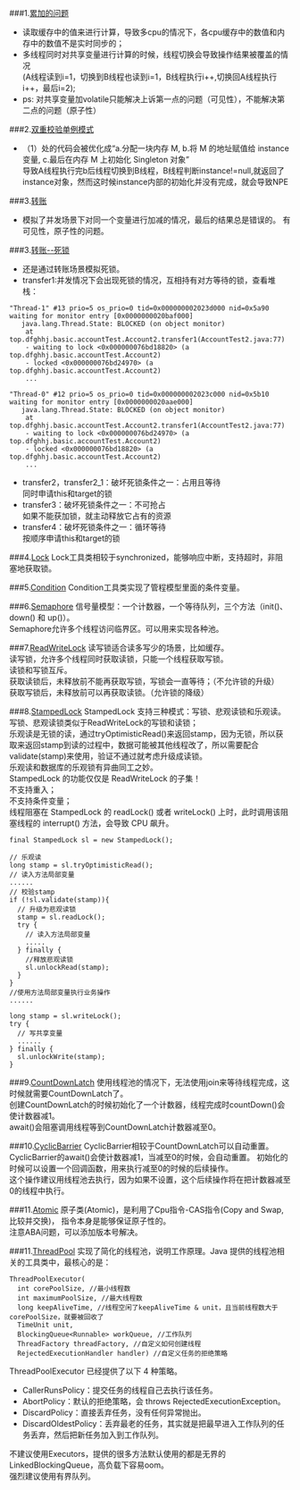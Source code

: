 ###1.[累加的问题](src/main/java/top/dfghhj/basic/CalcTest.java)  
- 读取缓存中的值来进行计算，导致多cpu的情况下，各cpu缓存中的数值和内存中的数值不是实时同步的；  
- 多线程同时对共享变量进行计算的时候，线程切换会导致操作结果被覆盖的情况  
(A线程读到i=1，切换到B线程也读到i=1，B线程执行i++,切换回A线程执行i++，最后i=2);  
- ps: 对共享变量加volatile只能解决上诉第一点的问题（可见性），不能解决第二点的问题（原子性）  

###2.[双重校验单例模式](src/main/java/top/dfghhj/basic/SingletonTest.java)
- （1）处的代码会被优化成“a.分配一块内存 M, b.将 M 的地址赋值给 instance 变量, c.最后在内存 M 上初始化 Singleton 对象”  
    导致A线程执行完b后线程切换到B线程，B线程判断instance!=null,就返回了instance对象，然而这时候instance内部的初始化并没有完成，就会导致NPE  

###3.[转账](src/main/java/top/dfghhj/basic/accountTest/AccountTest1.java)
- 模拟了并发场景下对同一个变量进行加减的情况，最后的结果总是错误的。
  有可见性，原子性的问题。
  
###3.[转账--死锁](src/main/java/top/dfghhj/basic/accountTest/AccountTest2.java)
- 还是通过转账场景模拟死锁。
- transfer1:并发情况下会出现死锁的情况，互相持有对方等待的锁，查看堆栈：
```
"Thread-1" #13 prio=5 os_prio=0 tid=0x000000002023d000 nid=0x5a90 waiting for monitor entry [0x0000000020baf000]
   java.lang.Thread.State: BLOCKED (on object monitor)
	at top.dfghhj.basic.accountTest.Account2.transfer1(AccountTest2.java:77)
	- waiting to lock <0x000000076bd18820> (a top.dfghhj.basic.accountTest.Account2)
	- locked <0x000000076bd24970> (a top.dfghhj.basic.accountTest.Account2)
    ...

"Thread-0" #12 prio=5 os_prio=0 tid=0x000000002023c000 nid=0x5b10 waiting for monitor entry [0x0000000020aae000]
   java.lang.Thread.State: BLOCKED (on object monitor)
	at top.dfghhj.basic.accountTest.Account2.transfer1(AccountTest2.java:77)
	- waiting to lock <0x000000076bd24970> (a top.dfghhj.basic.accountTest.Account2)
	- locked <0x000000076bd18820> (a top.dfghhj.basic.accountTest.Account2)
	...
```
- transfer2，transfer2_1：破坏死锁条件之一：占用且等待  
同时申请this和target的锁
- transfer3：破坏死锁条件之一：不可抢占  
如果不能获加锁，就主动释放它占有的资源
- transfer4：破坏死锁条件之一：循环等待  
按顺序申请this和target的锁

###4.[Lock](src/main/java/top/dfghhj/util/lock/LockTest.java)
Lock工具类相较于synchronized，能够响应中断，支持超时，非阻塞地获取锁。

###5.[Condition](src/main/java/top/dfghhj/util/lock/ConditionTest.java)
Condition工具类实现了管程模型里面的条件变量。

###6.[Semaphore](src/main/java/top/dfghhj/util/SemaphoreTest.java)
信号量模型：一个计数器，一个等待队列，三个方法（init()、down() 和 up()）。  
Semaphore允许多个线程访问临界区。可以用来实现各种池。

###7.[ReadWriteLock](src/main/java/top/dfghhj/util/lock/ReadWriteLockTest.java)
读写锁适合读多写少的场景，比如缓存。  
读写锁，允许多个线程同时获取读锁，只能一个线程获取写锁。  
读锁和写锁互斥。  
获取读锁后，未释放前不能再获取写锁，写锁会一直等待；（不允许锁的升级）  
获取写锁后，未释放前可以再获取读锁。（允许锁的降级）

###8.[StampedLock](src/main/java/top/dfghhj/util/lock/StampedLockTest.java)
StampedLock 支持三种模式：写锁、悲观读锁和乐观读。  
写锁、悲观读锁类似于ReadWriteLock的写锁和读锁；  
乐观读是无锁的读，通过tryOptimisticRead()来返回stamp，因为无锁，所以获取来返回stamp到读的过程中，数据可能被其他线程改了，所以需要配合validate(stamp)来使用，验证不通过就考虑升级成读锁。  
乐观读和数据库的乐观锁有异曲同工之妙。  
StampedLock 的功能仅仅是 ReadWriteLock 的子集！  
不支持重入；  
不支持条件变量；  
线程阻塞在 StampedLock 的 readLock() 或者 writeLock() 上时，此时调用该阻塞线程的 interrupt() 方法，会导致 CPU 飙升。
```
final StampedLock sl = new StampedLock();

// 乐观读
long stamp = sl.tryOptimisticRead();
// 读入方法局部变量
......
// 校验stamp
if (!sl.validate(stamp)){
  // 升级为悲观读锁
  stamp = sl.readLock();
  try {
    // 读入方法局部变量
    .....
  } finally {
    //释放悲观读锁
    sl.unlockRead(stamp);
  }
}
//使用方法局部变量执行业务操作
......

long stamp = sl.writeLock();
try {
  // 写共享变量
  ......
} finally {
  sl.unlockWrite(stamp);
}
```

###9.[CountDownLatch](src/main/java/top/dfghhj/util/CountDownLatchTest.java)
使用线程池的情况下，无法使用join来等待线程完成，这时候就需要CountDownLatch了。  
创建CountDownLatch的时候初始化了一个计数器，线程完成时countDown()会使计数器减1。  
await()会阻塞调用线程等到CountDownLatch计数器减至0。

###10.[CyclicBarrier](src/main/java/top/dfghhj/util/CyclicBarrierTest.java)
CyclicBarrier相较于CountDownLatch可以自动重置。  
CyclicBarrier的await()会使计数器减1，当减至0的时候，会自动重置。 
初始化的时候可以设置一个回调函数，用来执行减至0的时候的后续操作。  
这个操作建议用线程池去执行，因为如果不设置，这个后续操作将在把计数器减至0的线程中执行。

###11.[Atomic](src/main/java/top/dfghhj/util/atomic/AtomicCalcTest.java)
原子类(Atomic)，是利用了Cpu指令-CAS指令(Copy and Swap, 比较并交换)， 指令本身是能够保证原子性的。  
注意ABA问题，可以添加版本号解决。

###11.[ThreadPool](src/main/java/top/dfghhj/util/future/MyThreadPool.java)
实现了简化的线程池，说明工作原理。Java 提供的线程池相关的工具类中，最核心的是：  
```
ThreadPoolExecutor(
  int corePoolSize, //最小线程数
  int maximumPoolSize, //最大线程数
  long keepAliveTime, //线程空闲了keepAliveTime & unit，且当前线程数大于corePoolSize，就要被回收了
  TimeUnit unit,
  BlockingQueue<Runnable> workQueue, //工作队列
  ThreadFactory threadFactory, //自定义如何创建线程
  RejectedExecutionHandler handler) //自定义任务的拒绝策略
```
ThreadPoolExecutor 已经提供了以下 4 种策略。  
- CallerRunsPolicy：提交任务的线程自己去执行该任务。  
- AbortPolicy：默认的拒绝策略，会 throws RejectedExecutionException。  
- DiscardPolicy：直接丢弃任务，没有任何异常抛出。  
- DiscardOldestPolicy：丢弃最老的任务，其实就是把最早进入工作队列的任务丢弃，然后把新任务加入到工作队列。  

不建议使用Executors，提供的很多方法默认使用的都是无界的 LinkedBlockingQueue，高负载下容易oom。  
强烈建议使用有界队列。  


